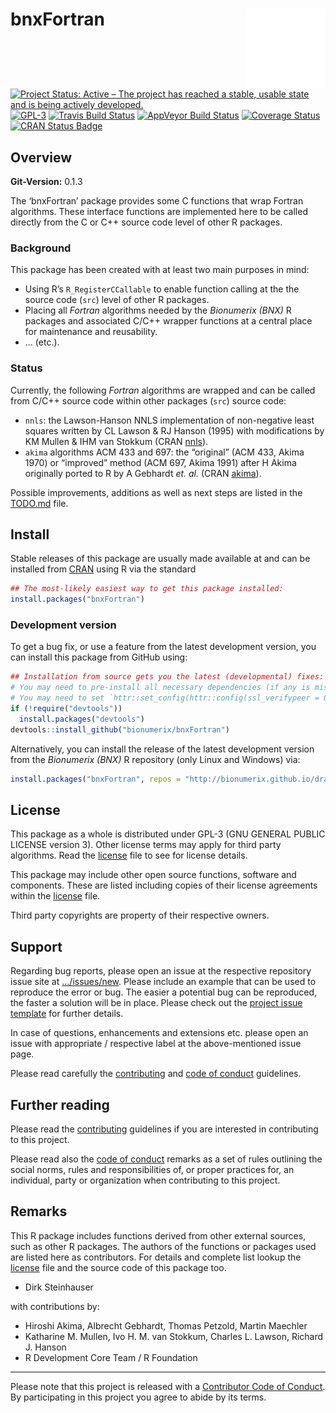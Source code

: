 
<!-- README.md is generated from README.Rmd. Please edit that file -->

# bnxFortran <img src="man/figures/logo.png" align="right" />

[![Project Status: Active – The project has reached a stable, usable
state and is being actively
developed.](http://www.repostatus.org/badges/latest/active.svg)](http://www.repostatus.org/#active)
[![GPL-3](https://img.shields.io/badge/license-GPL--3-blue.svg)](https://www.gnu.org/licenses/gpl-3.0.en.html)
[![Travis Build
Status](https://travis-ci.org/bionumerix/bnxFortran.svg?branch=master)](https://travis-ci.org/bionumerix/bnxFortran)
[![AppVeyor Build
Status](https://ci.appveyor.com/api/projects/status/github/bionumerix/bnxFortran?branch=master&svg=true)](https://ci.appveyor.com/project/bionumerix/bnxFortran)
[![Coverage
Status](https://codecov.io/github/bionumerix/bnxFortran/branch/master/graph/badge.svg)](https://codecov.io/github/bionumerix/bnxFortran?branch=master)
[![CRAN Status
Badge](http://www.r-pkg.org/badges/version/bnxFortran)](https://cran.r-project.org/package=bnxFortran)

## Overview

**Git-Version:** 0.1.3

The ‘bnxFortran’ package provides some C functions that wrap Fortran
algorithms. These interface functions are implemented here to be called
directly from the C or C++ source code level of other R packages.

### Background

This package has been created with at least two main purposes in mind:

  - Using R’s `R_RegisterCCallable` to enable function calling at the
    the source code (`src`) level of other R packages.
  - Placing all *Fortran* algorithms needed by the *Bionumerix (BNX)* R
    packages and associated C/C++ wrapper functions at a central place
    for maintenance and reusability.
  - … (etc.).

### Status

Currently, the following *Fortran* algorithms are wrapped and can be
called from C/C++ source code within other packages (`src`) source code:

  - `nnls`: the Lawson-Hanson NNLS implementation of non-negative least
    squares written by CL Lawson & RJ Hanson (1995) with modifications
    by KM Mullen & IHM van Stokkum (CRAN
    [nnls](https://cran.r-project.org/web/packages/nnls/index.html)).
  - `akima` algorithms ACM 433 and 697: the “original” (ACM 433, Akima
    1970) or “improved” method (ACM 697, Akima 1991) after H Akima
    originally ported to R by A Gebhardt *et. al.* (CRAN
    [akima](https://cran.r-project.org/web/packages/akima/index.html)).

Possible improvements, additions as well as next steps are listed in the
[TODO.md](TODO.md) file.

## Install

Stable releases of this package are usually made available at and can be
installed from [CRAN](https://cran.r-project.org) using R via the
standard

``` r
## The most-likely easiest way to get this package installed:
install.packages("bnxFortran")
```

### Development version

To get a bug fix, or use a feature from the latest development version,
you can install this package from GitHub using:

``` r
## Installation from source gets you the latest (developmental) fixes:
# You may need to pre-install all necessary dependencies (if any is missing).
# You may need to set `httr::set_config(httr::config(ssl_verifypeer = 0L))`.
if (!require("devtools"))
  install.packages("devtools")
devtools::install_github("bionumerix/bnxFortran")
```

Alternatively, you can install the release of the latest development
version from the *Bionumerix (BNX)* R repository (only Linux and
Windows) via:

``` r
install.packages("bnxFortran", repos = "http://bionumerix.github.io/drat")
```

## License

This package as a whole is distributed under GPL-3 (GNU GENERAL PUBLIC
LICENSE version 3). Other license terms may apply for third party
algorithms. Read the [license](./LICENSE) file to see for license
details.

This package may include other open source functions, software and
components. These are listed including copies of their license
agreements within the [license](./LICENSE) file.

Third party copyrights are property of their respective owners.

## Support

Regarding bug reports, please open an issue at the respective repository
issue site at
[…/issues/new](https://github.com/bionumerix/bnxFortran/issues/new).
Please include an example that can be used to reproduce the error or
bug. The easier a potential bug can be reproduced, the faster a solution
will be in place. Please check out the [project issue
template](.github/ISSUE_TEMPLATE.md) for further details.

In case of questions, enhancements and extensions etc. please open an
issue with appropriate / respective label at the above-mentioned issue
page.

Please read carefully the [contributing](.github/CONTRIBUTING.md) and
[code of conduct](.github/CODE_OF_CONDUCT.md) guidelines.

## Further reading

Please read the [contributing](.github/CONTRIBUTING.md) guidelines if
you are interested in contributing to this project.

Please read also the [code of conduct](.github/CODE_OF_CONDUCT.md)
remarks as a set of rules outlining the social norms, rules and
responsibilities of, or proper practices for, an individual, party or
organization when contributing to this project.

## Remarks

This R package includes functions derived from other external sources,
such as other R packages. The authors of the functions or packages used
are listed here as contributors. For details and complete list lookup
the [license](./LICENSE) file and the source code of this package too.

  - Dirk Steinhauser

with contributions by:

  - Hiroshi Akima, Albrecht Gebhardt, Thomas Petzold, Martin Maechler
  - Katharine M. Mullen, Ivo H. M. van Stokkum, Charles L. Lawson,
    Richard J. Hanson
  - R Development Core Team / R Foundation

-----

Please note that this project is released with a [Contributor Code of
Conduct](.github/CODE_OF_CONDUCT.md). By participating in this project
you agree to abide by its terms.
